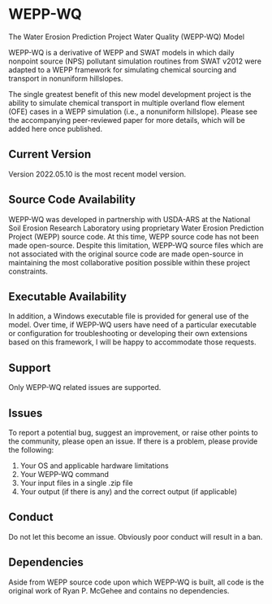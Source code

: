# WEPP-WQ
The Water Erosion Prediction Project Water Quality (WEPP-WQ) Model

WEPP-WQ is a derivative of WEPP and SWAT models in which daily nonpoint source (NPS) pollutant simulation routines from SWAT v2012 were adapted to a WEPP framework for simulating chemical sourcing and transport in nonuniform hillslopes.

The single greatest benefit of this new model development project is the ability to simulate chemical transport in multiple overland flow element (OFE) cases in a WEPP simulation (i.e., a nonuniform hillslope). Please see the accompanying peer-reviewed paper for more details, which will be added here once published.

## Current Version
Version 2022.05.10 is the most recent model version.

## Source Code Availability
WEPP-WQ was developed in partnership with USDA-ARS at the National Soil Erosion Research Laboratory using proprietary Water Erosion Prediction Project (WEPP) source code. At this time, WEPP source code has not been made open-source. Despite this limitation, WEPP-WQ source files which are not associated with the original source code are made open-source in maintaining the most collaborative position possible within these project constraints.

## Executable Availability
In addition, a Windows executable file is provided for general use of the model. Over time, if WEPP-WQ users have need of a particular executable or configuration for troubleshooting or developing their own extensions based on this framework, I will be happy to accommodate those requests.

## Support
Only WEPP-WQ related issues are supported.

## Issues
To report a potential bug, suggest an improvement, or raise other points to the community, please open an issue. If there is a problem, please provide the following:
1. Your OS and applicable hardware limitations
2. Your WEPP-WQ command
3. Your input files in a single .zip file
5. Your output (if there is any) and the correct output (if applicable)

## Conduct
Do not let this become an issue. Obviously poor conduct will result in a ban.

## Dependencies
Aside from WEPP source code upon which WEPP-WQ is built, all code is the original work of Ryan P. McGehee and contains no dependencies.
